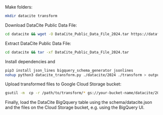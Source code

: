 Make folders:
```bash
mkdir datacite transform
```

Download DataCite Public Data File:
```bash
cd datacite && wget -O DataCite_Public_Data_File_2024.tar https://datafiles.datacite.org/datafiles/public-2024/download?token=YOUR_TOKEN
```

Extract DataCite Public Data File:
```bash
cd datacite && tar -xf DataCite_Public_Data_File_2024.tar
```

Install dependencies and 
```bash
pip3 install json_lines bigquery_schema_generator jsonlines
nohup python3 datacite_transform.py ./datacite/2024 ./transform > output.log 2>&1 &
```

Upload transformed files to Google Cloud Storage bucket:
```bash
gsutil -m  cp -r /path/to/transform/* gs://your-bucket-name/datacite/2024/
```

Finally, load the DataCite BigQquery table using the schema/datacite.json and the files on the Cloud Storage bucket,
e.g. using the BigQuery UI.